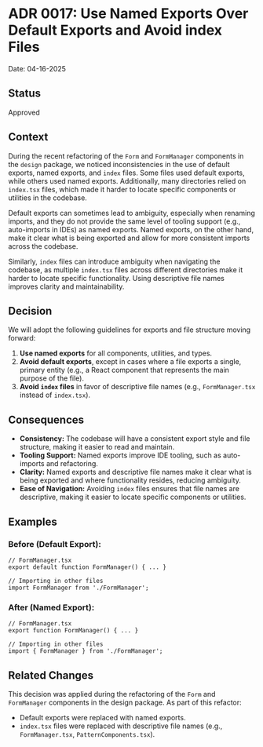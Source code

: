 # ADR 0017: Use Named Exports Over Default Exports and Avoid index Files

Date: 04-16-2025

## Status
Approved

## Context
During the recent refactoring of the `Form` and `FormManager` components in the `design` package, we noticed inconsistencies in the use of default exports, named exports, and `index` files. Some files used default exports, while others used named exports. Additionally, many directories relied on `index.tsx` files, which made it harder to locate specific components or utilities in the codebase.

Default exports can sometimes lead to ambiguity, especially when renaming imports, and they do not provide the same level of tooling support (e.g., auto-imports in IDEs) as named exports. Named exports, on the other hand, make it clear what is being exported and allow for more consistent imports across the codebase.

Similarly, `index` files can introduce ambiguity when navigating the codebase, as multiple `index.tsx` files across different directories make it harder to locate specific functionality. Using descriptive file names improves clarity and maintainability.

## Decision
We will adopt the following guidelines for exports and file structure moving forward:
1. **Use named exports** for all components, utilities, and types.
2. **Avoid default exports**, except in cases where a file exports a single, primary entity (e.g., a React component that represents the main purpose of the file).
3. **Avoid `index` files** in favor of descriptive file names (e.g., `FormManager.tsx` instead of `index.tsx`).

## Consequences
- **Consistency:** The codebase will have a consistent export style and file structure, making it easier to read and maintain.
- **Tooling Support:** Named exports improve IDE tooling, such as auto-imports and refactoring.
- **Clarity:** Named exports and descriptive file names make it clear what is being exported and where functionality resides, reducing ambiguity.
- **Ease of Navigation:** Avoiding `index` files ensures that file names are descriptive, making it easier to locate specific components or utilities.

## Examples
### Before (Default Export):
```tsx
// FormManager.tsx
export default function FormManager() { ... }

// Importing in other files
import FormManager from './FormManager';
```

### After (Named Export):
```tsx
// FormManager.tsx
export function FormManager() { ... }

// Importing in other files
import { FormManager } from './FormManager';
```

## Related Changes
This decision was applied during the refactoring of the `Form` and `FormManager` components in the design package. As part of this refactor:

- Default exports were replaced with named exports.
- `index.tsx` files were replaced with descriptive file names (e.g., `FormManager.tsx`, `PatternComponents.tsx`).
